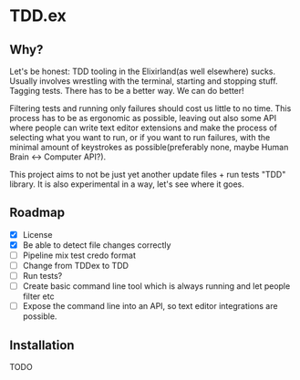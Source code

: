 # TDD.ex

## Why?

Let's be honest: TDD tooling in the Elixirland(as well elsewhere) sucks. Usually involves wrestling with the terminal, starting and stopping stuff. Tagging tests. There has to be a better way. We can do better!

Filtering tests and running only failures should cost us little to no time. This process has to be as ergonomic as possible, leaving out also some API where people can write text editor extensions and make the process of selecting what you want to run, or if you want to run failures, with the minimal amount of keystrokes as possible(preferably none, maybe Human Brain <-> Computer API?).

This project aims to not be just yet another update files + run tests "TDD" library. It is also experimental in a way, let's see where it goes.

## Roadmap

- [x] License
- [x] Be able to detect file changes correctly
- [ ] Pipeline mix test credo format
- [ ] Change from TDDex to TDD
- [ ] Run tests?
- [ ] Create basic command line tool which is always running and let people filter etc
- [ ] Expose the command line into an API, so text editor integrations are possible.

## Installation

TODO